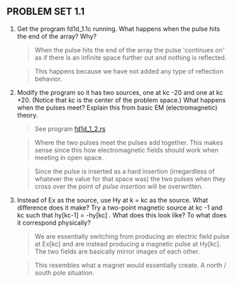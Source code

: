 **PROBLEM SET 1.1**
-------------------

1. Get the program fd1d_1.1c running.
What happens when the pulse hits the end of the array? Why?

    > When the pulse hits the end of the array the pulse 'continues on' as if
    there is an infinite space further out and nothing is reflected.

    > This happens because we have not added any type of reflection behavior.

2. Modify the program so it has two sources, one at kc -20 and one at kc +20.
(Notice that kc is the center of the problem space.)
What happens when the pulses meet? Explain this from basic EM (electromagnetic)
theory.

    > See program [fd1d_1_2.rs](https://github.com/addtheice/simulate/blob/master/problem%20sets/chapter%201/1.1/fd1d_1_1.rs)

    > Where the two pulses meet the pulses add together. This makes sense since
    this how electromagnetic fields should work when meeting in open space.

    > Since the pulse is inserted as a hard insertion (irregardless of whatever
    the value for that space was) the two pulses when they cross over the point
    of *pulse insertion* will be overwritten.

3. Instead of Ex as the source, use Hy at k = kc as the source. What difference
does it make? Try a two-point magnetic source at kc -1 and kc such that
hy[kc-1] = -hy[kc] . What does this look like? To what does it correspond
physically?

    > We are essentially switching from producing an electric field pulse at
    Ex[kc] and are instead producing a magnetic pulse at Hy[kc]. The two fields
    are basically mirror images of each other.

    > This resembles what a magnet would essentially create. A north / south
    pole situation.
